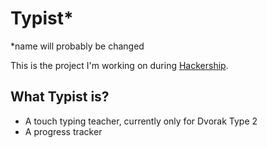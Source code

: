 Typist*
======
*name will probably be changed


This is the project I'm working on during [Hackership](http://www.hackership.org/).


## What Typist is?
 
  * A touch typing teacher, currently only for Dvorak Type 2
  * A progress tracker
